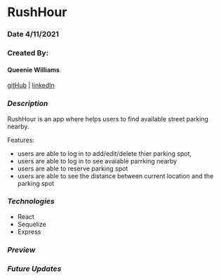 # RushHour

### Date 4/11/2021

### Created By:

#### Queenie Williams

[gitHub](https://github.com/queeniewilliams)
| [linkedIn](https://www.linkedin.com/in/queeni%C3%A9-williams/)

### **_Description_**

RushHour is an app where helps users to find available street parking nearby.

Features:

- users are able to log in to add/edit/delete thier parking spot,
- users are able to log in to see avaiable parrking nearby
- users are able to reserve parking spot
- users are able to see the distance between current location and the parking spot

### **_Technologies_**

- React
- Sequelize
- Express

### **_Preview_**

### **_Future Updates_**
